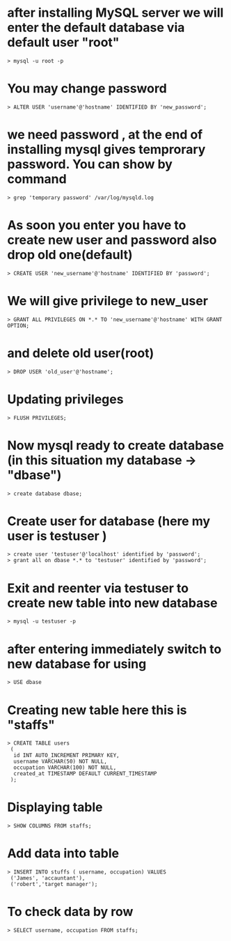 # after installing MySQL server we will enter the default database via default user "root"
    > mysql -u root -p 
# You may change password 
    > ALTER USER 'username'@'hostname' IDENTIFIED BY 'new_password';
# we need password , at the end of installing mysql gives temprorary password. You can show by command
    > grep 'temporary password' /var/log/mysqld.log
#  As soon you enter you have to create new user and password also drop old one(default)
    > CREATE USER 'new_username'@'hostname' IDENTIFIED BY 'password';
# We will give privilege to new_user     
    > GRANT ALL PRIVILEGES ON *.* TO 'new_username'@'hostname' WITH GRANT OPTION;
# and delete old user(root)
    > DROP USER 'old_user'@'hostname';
# Updating privileges 
    > FLUSH PRIVILEGES;
# Now mysql ready to create database (in this situation my database -> "dbase")
    > create database dbase;
# Create user for database (here my user is testuser ) 
    > create user 'testuser'@'localhost' identified by 'password';
    > grant all on dbase *.* to 'testuser' identified by 'password';
# Exit and reenter via testuser to create new table into new database
    > mysql -u testuser -p
# after entering immediately switch to new database for using 
    > USE dbase
# Creating new table here this is "staffs" 
    > CREATE TABLE users 
     (
      id INT AUTO_INCREMENT PRIMARY KEY,
      username VARCHAR(50) NOT NULL,
      occupation VARCHAR(100) NOT NULL,
      created_at TIMESTAMP DEFAULT CURRENT_TIMESTAMP
     );     
# Displaying table 
    > SHOW COLUMNS FROM staffs;
# Add data into table 
    > INSERT INTO stuffs ( username, occupation) VALUES
     ('James', 'accauntant'),
     ('robert','target manager');
# To check data by row
    > SELECT username, occupation FROM staffs;
    



    
